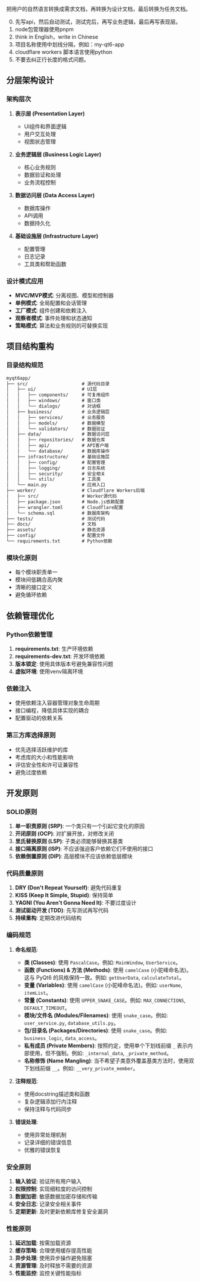 把用户的自然语言转换成需求文档，再转换为设计文档，最后转换为任务文档。

0. 先写api，然后自动测试，测试完后，再写业务逻辑，最后再写表现层。
1. node包管理器使用pnpm
2. think in English，write in Chinese
3. 项目名称使用中划线分隔，例如：my-qt6-app
4. cloudflare workers 脚本语言使用python
5. 不要去纠正行长度的格式问题。

## 分层架构设计

### 架构层次

1. **表示层 (Presentation Layer)**
   - UI组件和界面逻辑
   - 用户交互处理
   - 视图状态管理

2. **业务逻辑层 (Business Logic Layer)**
   - 核心业务规则
   - 数据验证和处理
   - 业务流程控制

3. **数据访问层 (Data Access Layer)**
   - 数据库操作
   - API调用
   - 数据持久化

4. **基础设施层 (Infrastructure Layer)**
   - 配置管理
   - 日志记录
   - 工具类和帮助函数

### 设计模式应用

- **MVC/MVP模式**: 分离视图、模型和控制器
- **单例模式**: 全局配置和会话管理
- **工厂模式**: 组件创建和依赖注入
- **观察者模式**: 事件处理和状态通知
- **策略模式**: 算法和业务规则的可替换实现

## 项目结构重构

### 目录结构规范

```txt
myqt6app/
├── src/                    # 源代码目录
│   ├── ui/                 # UI层
│   │   ├── components/     # 可复用组件
│   │   ├── windows/        # 窗口类
│   │   └── dialogs/        # 对话框
│   ├── business/           # 业务逻辑层
│   │   ├── services/       # 业务服务
│   │   ├── models/         # 数据模型
│   │   └── validators/     # 数据验证
│   ├── data/               # 数据访问层
│   │   ├── repositories/   # 数据仓库
│   │   ├── api/            # API客户端
│   │   └── database/       # 数据库操作
│   ├── infrastructure/     # 基础设施层
│   │   ├── config/         # 配置管理
│   │   ├── logging/        # 日志系统
│   │   ├── security/       # 安全相关
│   │   └── utils/          # 工具类
│   └── main.py             # 应用入口
├── worker/                 # Cloudflare Workers后端
│   ├── src/                # Worker源代码
│   ├── package.json        # Node.js依赖配置
│   ├── wrangler.toml       # Cloudflare配置
│   └── schema.sql          # 数据库架构
├── tests/                  # 测试代码
├── docs/                   # 文档
├── assets/                 # 静态资源
├── config/                 # 配置文件
└── requirements.txt        # Python依赖
```

### 模块化原则

- 每个模块职责单一
- 模块间低耦合高内聚
- 清晰的接口定义
- 避免循环依赖

## 依赖管理优化

### Python依赖管理

1. **requirements.txt**: 生产环境依赖
2. **requirements-dev.txt**: 开发环境依赖
3. **版本锁定**: 使用具体版本号避免兼容性问题
4. **虚拟环境**: 使用venv隔离环境

### 依赖注入

- 使用依赖注入容器管理对象生命周期
- 接口编程，降低具体实现的耦合
- 配置驱动的依赖关系

### 第三方库选择原则

- 优先选择活跃维护的库
- 考虑库的大小和性能影响
- 评估安全性和许可证兼容性
- 避免过度依赖

## 开发原则

### SOLID原则

1. **单一职责原则 (SRP)**: 一个类只有一个引起它变化的原因
2. **开闭原则 (OCP)**: 对扩展开放，对修改关闭
3. **里氏替换原则 (LSP)**: 子类必须能够替换其基类
4. **接口隔离原则 (ISP)**: 不应该强迫客户依赖它们不使用的接口
5. **依赖倒置原则 (DIP)**: 高层模块不应该依赖低层模块

### 代码质量原则

1. **DRY (Don't Repeat Yourself)**: 避免代码重复
2. **KISS (Keep It Simple, Stupid)**: 保持简单
3. **YAGNI (You Aren't Gonna Need It)**: 不要过度设计
4. **测试驱动开发 (TDD)**: 先写测试再写代码
5. **持续重构**: 定期改进代码结构

### 编码规范

1. **命名规范**:
    - **类 (Classes)**: 使用 `PascalCase`。例如: `MainWindow`, `UserService`。
    - **函数 (Functions) & 方法 (Methods)**: 使用 `camelCase` (小驼峰命名法)。这与 PyQt6 的风格保持一致。例如: `getUserData`, `calculateTotal`。
    - **变量 (Variables)**: 使用 `camelCase` (小驼峰命名法)。例如: `userName`, `itemList`。
    - **常量 (Constants)**: 使用 `UPPER_SNAKE_CASE`。例如: `MAX_CONNECTIONS`, `DEFAULT_TIMEOUT`。
    - **模块/文件名 (Modules/Filenames)**: 使用 `snake_case`。例如: `user_service.py`, `database_utils.py`。
    - **包/目录名 (Packages/Directories)**: 使用 `snake_case`。例如: `business_logic`, `data_access`。
    - **私有成员 (Private Members)**: 按照约定，使用单个下划线前缀 `_` 表示内部使用，但不强制。例如: `_internal_data`, `_private_method`。
    - **名称修饰 (Name Mangling)**: 当不希望子类意外覆盖基类方法时，使用双下划线前缀 `__`。例如: `__very_private_member`。

2. **注释规范**:
   - 使用docstring描述类和函数
   - 复杂逻辑添加行内注释
   - 保持注释与代码同步

3. **错误处理**:
   - 使用异常处理机制
   - 记录详细的错误信息
   - 优雅的错误恢复

### 安全原则

1. **输入验证**: 验证所有用户输入
2. **权限控制**: 实现细粒度的访问控制
3. **数据加密**: 敏感数据加密存储和传输
4. **安全日志**: 记录安全相关事件
5. **定期更新**: 及时更新依赖库修复安全漏洞

### 性能原则

1. **延迟加载**: 按需加载资源
2. **缓存策略**: 合理使用缓存提高性能
3. **异步处理**: 使用异步操作避免阻塞
4. **资源管理**: 及时释放不需要的资源
5. **性能监控**: 监控关键性能指标
